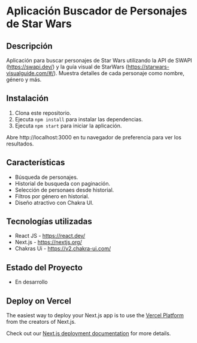 # Aplicación Buscador de Personajes de Star Wars

## Descripción

Aplicación para buscar personajes de Star Wars utilizando la API de SWAPI (https://swapi.dev/) y la guía visual de StarWars (https://starwars-visualguide.com/#/). Muestra detalles de cada personaje como nombre, género y más.

## Instalación

1. Clona este repositorio.
2. Ejecuta `npm install` para instalar las dependencias.
3. Ejecuta `npm start` para iniciar la aplicación.

Abre http://localhost:3000 en tu navegador de preferencia para ver los resultados.

## Características

- Búsqueda de personajes.
- Historial de busqueda con paginación.
- Selección de personaes desde historial.
- Filtros por género en historial.
- Diseño atractivo con Chakra UI.

## Tecnologías utilizadas

- React JS - https://react.dev/
- Next.js - https://nextjs.org/
- Chakras Ui - https://v2.chakra-ui.com/

## Estado del Proyecto

- En desarrollo

## Deploy on Vercel

The easiest way to deploy your Next.js app is to use the [Vercel Platform](https://vercel.com/new?utm_medium=default-template&filter=next.js&utm_source=create-next-app&utm_campaign=create-next-app-readme) from the creators of Next.js.

Check out our [Next.js deployment documentation](https://nextjs.org/docs/app/building-your-application/deploying) for more details.
